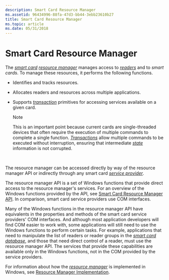 ```yaml
---
description: Smart Card Resource Manager
ms.assetid: 96434996-88fa-47d3-bb44-3ebb23610b27
title: Smart Card Resource Manager
ms.topic: article
ms.date: 05/31/2018
---
```


# Smart Card Resource Manager

The [*smart card*](../secgloss/s-gly.md) [*resource manager*](../secgloss/r-gly.md) manages access to [*readers*](../secgloss/r-gly.md) and to *smart cards*. To manage these resources, it performs the following functions.

-   Identifies and tracks resources.
-   Allocates readers and resources across multiple applications.
-   Supports [*transaction*](../secgloss/t-gly.md) primitives for accessing services available on a given card.
    > [!Note]  
    > This is an important point because current cards are single-threaded devices that often require the execution of multiple commands to complete a single function. [*Transactions*](../secgloss/t-gly.md) allow multiple commands to be executed without interruption, ensuring that intermediate [*state*](../secgloss/s-gly.md) information is not corrupted.

     

The resource manager can be accessed directly by way of the resource manager API or indirectly through any smart card [*service provider*](../secgloss/s-gly.md).

The resource manager API is a set of Windows functions that provide direct access to the resource manager's services. For an overview of the Windows functions provided by the API, see [Smart Card Resource Manager API](smart-card-resource-manager-api.md). In comparison, smart card service providers use COM interfaces.

Many of the Windows functions in the resource manager API have equivalents in the properties and methods of the smart card service providers' COM interfaces. And although most application developers will find COM easier to work with, some applications will still need to use the Windows functions to perform certain tasks. For example, applications that need to manipulate the list of readers or reader groups in the [*smart card database*](../secgloss/s-gly.md), and those that need direct control of a reader, must use the resource manager API. The services that provide these capabilities are available only in the Windows functions, not in the COM provided by the service providers.

For information about how the [*resource manager*](../secgloss/r-gly.md) is implemented in Windows, see [Resource Manager Implementation](resource-manager-implementation.md).

 

 
